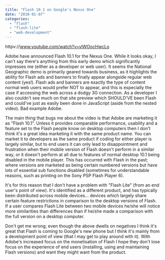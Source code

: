 ```yaml
---
title: "Flash 10.1 on Google's Nexus One"
date: "2010-01-07"
categories: 
  - "flash"
  - "flash-lite"
  - "web-development"
---
```


httpv://www.youtube.com/watch?v=vlWOocHwcLo

Adobe have announced Flash 10.1 for the Nexus One. While it looks okay, I can't say there's anything from this early demo which significantly impresses me (either as a developer or web user). It seems the National Geographic demo is primarily geared towards business, as it highlights the ability for Flash ads and banners to finally appear alongside regular web content (yes!). Flash ads and banners are exactly the type of content normal web users would prefer NOT to appear, and this is especially the case if accessing the web across a dodgy 3G connection. As a developer I also couldn't see much on that site preview which SHOULD'VE been Flash and could've just as easily been done in JavaScript (aside from the nested video). Bad example Adobe.

The main thing that bugs me about the video is that Adobe are marketing it as "Flash 10.1". Unless it provides comparable performance, usability and a feature set to the Flash people know on desktop computers then I don't think it's a great idea marketing it with the same product name. You can market it to developers as the same product if coding for either player is largely similar, but to end users it can only lead to disappointment and frustration when their mobile version of Flash doesn't perform in a similar way, or it doesn't perform at all due to features of normal desktop 10.1 being disabled in the mobile player. This has occurred with Flash in the past; where versions are marketed as being certain numbered versions but have lots of essential sub functions disabled (sometimes for understandable reasons, such as printing on the Sony PSP Flash Player 6).

It's for this reason that I don't have a problem with "Flash Lite" (from an end user's point of view). It's identified as a different product, and has typically been distributed across mobile devices... devices which largely share certain feature restrictions in comparison to the desktop versions of Flash. If a user compares Flash Lite between two mobile devices he/she will notice more similarities than differences than if he/she made a comparison with the full version on a desktop computer.

Don't get me wrong; even though the above dwells on negatives I think it's great that Flash is coming to Google's new phone but I think it's mainly from a development point of view (that I may get to play around with it). With Adobe's increased focus on the monetisation of Flash I hope they don't lose focus on the experience of end users (installing, using and maintaining Flash versions) and want they might want from the product.
